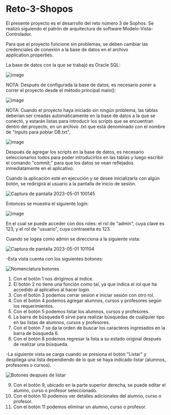# Reto-3-Shopos
El presente proyecto es el desarrollo del reto número 3 de Sophos. Se realizó siguiendo el patrón de arquitectura de software Modelo-Vista-Controlador.

Para que el proyecto funcione sin problemas, se deben cambiar las credenciales de conexión a la base de datos en el archivo application.properties.

La base de datos con la que se trabajó es Oracle SQL:

![image](https://user-images.githubusercontent.com/132238891/235387041-e62a8c50-cd7f-4ac4-8987-c52fe2c59f7f.png)

NOTA: Después de configurada la base de datos, es necesario poner a correr el proyecto desde el método principal main():

![image](https://user-images.githubusercontent.com/114323630/235480259-7dc34060-47a5-44fe-8376-fa5b2cabbc9b.png)

NOTA: Cuando el proyecto haya iniciado sin ningún problema, las tablas deberían ser creadas automáticamente en la base de datos a la que se conectó, y estarán listas para introducir los scripts que se encuentran dentro del proyecto, en un archivo .txt que está denominado con el nombre de "Inputs para poblar DB.txt".

![image](https://user-images.githubusercontent.com/114323630/235481920-811996e4-07f1-446d-87e4-3d426f1f0ed9.png)

Después de agregar los scripts en la base de datos, es necesario seleccionarlos todos para poder introducirlos en las tablas y luego escribir el comando "commit;" para que los datos se vean reflejados inmediatamente en el aplicativo.

Cuando la aplicación esté en ejecución y se desee inicializarla con algún botón, se redirigirá al usuario a la pantalla de inicio de sesión.

![Captura de pantalla 2023-05-01 100145](https://user-images.githubusercontent.com/114323630/235472961-1c7436c9-0da3-4bbf-928a-7dd8dff339de.jpg)

Entonces se muestra el siguiente login:

![image](https://user-images.githubusercontent.com/114323630/235472474-d66f26f8-f0a2-4b62-8752-1f52a461d8fb.png)

En el cual se puede acceder con dos roles: el rol de "admin", cuya clave es 123, y el rol de "usuario", cuya contraseña es 123.

Cuando se logea como admin se direcciona a la siguiente vista:

![Captura de pantalla 2023-05-01 101104](https://user-images.githubusercontent.com/114323630/235474448-586206cc-937d-44bf-a390-89ff27f0fcfa.jpg)

-Esta vista cuenta con los siguientes botones:

![Nomenclatura botones](https://user-images.githubusercontent.com/114323630/235476417-5260c1a5-709d-4477-9a3d-93294fceec68.jpg)

1) Con el botón 1 nos dirigimos al índice.
2) El botón 2 no tiene una función como tal, ya que indica el rol que ha accedido al aplicativo al hacer login.
3) Con el botón 3 podemos cerrar sesión e iniciar sesión con otro rol.
4) Con el botón 4 podemos agregar alumnos, cursos y profesores según los requerimientos.
5) Con el botón 5 podemos listar los alumnos, cursos y profesores.
6) La barra de búsqueda 6 sirve para realizar búsquedas de cualquier tipo en las listas de alumnos, cursos y profesores.
7) Con el botón 7 se da la orden de buscar los caracteres ingresados en la barra de búsqueda 6.
8) Con el botón 8 podemos regresar la lista a su estado original después de realizar una búsqueda.

-La siguiente vista se carga cuando se presiona el botón "Listar" y despliega una lista dependiendo de lo que se haya indicado listar (alumnos, profesores o cursos).

![Botones despues de listar](https://user-images.githubusercontent.com/114323630/235477868-78bf705f-4b5e-4732-a7cc-bd8c6f7007da.jpg)

9) Con el botón 9, ubicado en la parte superior derecha, se puede editar el alumno, curso o profesor seleccionado.
10) Con el botón 10 podemos ver detalles adicionales del alumno, curso o profesor.
11) Con el botón 11 podemos eliminar un alumno, curso o profesor.

